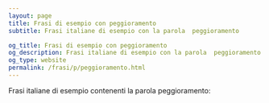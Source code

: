 ```yaml
---
layout: page
title: Frasi di esempio con peggioramento 
subtitle: Frasi italiane di esempio con la parola  peggioramento

og_title: Frasi di esempio con peggioramento 
og_description: Frasi italiane di esempio con la parola  peggioramento
og_type: website
permalink: /frasi/p/peggioramento.html
---
```


Frasi italiane di esempio contenenti la parola peggioramento:


